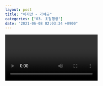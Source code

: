 ```yaml
---
layout: post
title: "이지안 - 가야금"
categories: ["03. 초정행궁"]
date: "2021-06-08 02:03:34 +0900"
---
```

<video class="post-video" controls>

    <source src='{{ "assets/videos/03. 초정행궁/03.mp4" | relative_url }}'
            type="video/mp4">

    Sorry, your browser doesn't support embedded videos.
</video>
